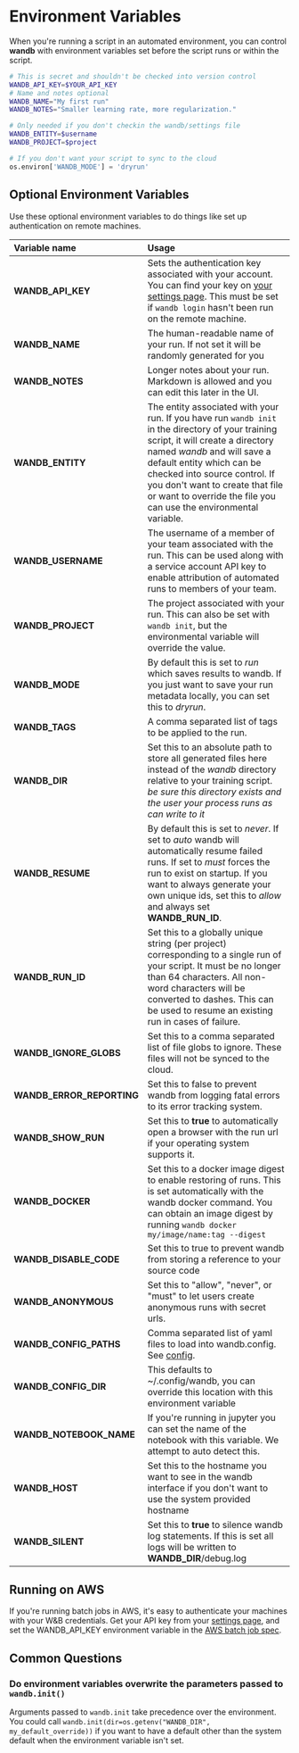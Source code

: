 # Environment Variables

When you're running a script in an automated environment, you can control **wandb** with environment variables set before the script runs or within the script.

```bash
# This is secret and shouldn't be checked into version control
WANDB_API_KEY=$YOUR_API_KEY
# Name and notes optional
WANDB_NAME="My first run"
WANDB_NOTES="Smaller learning rate, more regularization."
```

```bash
# Only needed if you don't checkin the wandb/settings file
WANDB_ENTITY=$username
WANDB_PROJECT=$project
```

```python
# If you don't want your script to sync to the cloud
os.environ['WANDB_MODE'] = 'dryrun'
```

## Optional Environment Variables

Use these optional environment variables to do things like set up authentication on remote machines.

| Variable name | Usage |
| :--- | :--- |
| **WANDB\_API\_KEY** | Sets the authentication key associated with your account. You can find your key on [your settings page](https://app.wandb.ai/settings). This must be set if `wandb login` hasn't been run on the remote machine. |
| **WANDB\_NAME** | The human-readable name of your run. If not set it will be randomly generated for you |
| **WANDB\_NOTES** | Longer notes about your run.  Markdown is allowed and you can edit this later in the UI. |
| **WANDB\_ENTITY** | The entity associated with your run. If you have run `wandb init` in the directory of your training script, it will create a directory named _wandb_ and will save a default entity which can be checked into source control. If you don't want to create that file or want to override the file you can use the environmental variable. |
| **WANDB\_USERNAME** | The username of a member of your team associated with the run. This can be used along with a service account API key to enable attribution of automated runs to members of your team. |
| **WANDB\_PROJECT** | The project associated with your run. This can also be set with `wandb init`, but the environmental variable will override the value. |
| **WANDB\_MODE** | By default this is set to _run_ which saves results to wandb. If you just want to save your run metadata locally, you can set this to _dryrun_. |
| **WANDB\_TAGS** | A comma separated list of tags to be applied to the run. |
| **WANDB\_DIR** | Set this to an absolute path to store all generated files here instead of the _wandb_ directory relative to your training script. _be sure this directory exists and the user your process runs as can write to it_ |
| **WANDB\_RESUME** | By default this is set to _never_. If set to _auto_ wandb will automatically resume failed runs. If set to _must_ forces the run to exist on startup. If you want to always generate your own unique ids, set this to _allow_ and always set **WANDB\_RUN\_ID**. |
| **WANDB\_RUN\_ID** | Set this to a globally unique string \(per project\) corresponding to a single run of your script. It must be no longer than 64 characters. All non-word characters will be converted to dashes. This can be used to resume an existing run in cases of failure. |
| **WANDB\_IGNORE\_GLOBS** | Set this to a comma separated list of file globs to ignore. These files will not be synced to the cloud. |
| **WANDB\_ERROR\_REPORTING** | Set this to false to prevent wandb from logging fatal errors to its error tracking system. |
| **WANDB\_SHOW\_RUN** | Set this to **true** to automatically open a browser with the run url if your operating system supports it. |
| **WANDB\_DOCKER** | Set this to a docker image digest to enable restoring of runs. This is set automatically with the wandb docker command. You can obtain an image digest by running `wandb docker my/image/name:tag --digest` |
| **WANDB\_DISABLE\_CODE** | Set this to true to prevent wandb from storing a reference to your source code |
| **WANDB\_ANONYMOUS** | Set this to "allow", "never", or "must" to let users create anonymous runs with secret urls. |
| **WANDB\_CONFIG\_PATHS** | Comma separated list of yaml files to load into wandb.config.  See [config](../config.md#file-based-configs). |
| **WANDB\_CONFIG\_DIR** | This defaults to ~/.config/wandb, you can override this location with this environment variable |
| **WANDB\_NOTEBOOK\_NAME** | If you're running in jupyter you can set the name of the notebook with this variable. We attempt to auto detect this. |
| **WANDB\_HOST** | Set this to the hostname you want to see in the wandb interface if you don't want to use the system provided hostname |
| **WANDB\_SILENT** | Set this to **true** to silence wandb log statements. If this is set all logs will be written to **WANDB\_DIR**/debug.log |

## Running on AWS

If you're running batch jobs in AWS, it's easy to authenticate your machines with your W&B credentials. Get your API key from your [settings page](https://app.wandb.ai/settings), and set the WANDB\_API\_KEY environment variable in the [AWS batch job spec](https://docs.aws.amazon.com/batch/latest/userguide/job_definition_parameters.html#parameters).

## Common Questions

### Do environment variables overwrite the parameters passed to `wandb.init()`

Arguments passed to `wandb.init`  take precedence over the environment.  You could call `wandb.init(dir=os.getenv("WANDB_DIR", my_default_override))` if you want to have a default other than the system default when the environment variable isn't set.

